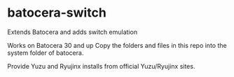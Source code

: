 # batocera-switch
Extends Batocera and adds switch emulation

Works on Batocera 30 and up
Copy the folders and files in this repo into the system folder of batocera.

Provide Yuzu and Ryujinx installs from official Yuzu/Ryujinx sites.